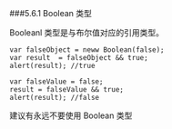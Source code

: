###5.6.1 Boolean 类型

Booleanl 类型是与布尔值对应的引用类型。

```
var falseObject = neww Boolean(false);
var result  = falseObject && true;
alert(result); //true

var falseValue = false;
result = falseValue && true;
alert(result); //false
```
建议有永远不要使用 Boolean 类型